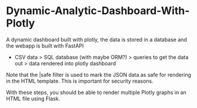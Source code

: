 # Dynamic-Analytic-Dashboard-With-Plotly
A dynamic dashboard built with plotly, the data is stored in a database and the webapp is built with FastAPI


- CSV data > SQL database (with maybe ORM?)  > queries to get the data out > data rendered into plotly dashboard


Note that the |safe filter is used to mark the JSON data as safe for rendering in the HTML template. This is important for security reasons.

With these steps, you should be able to render multiple Plotly graphs in an HTML file using Flask.
